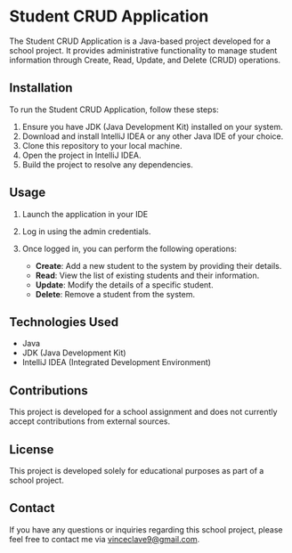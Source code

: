 # Student CRUD Application

The Student CRUD Application is a Java-based project developed for a school project. It provides administrative functionality to manage student information through Create, Read, Update, and Delete (CRUD) operations.

## Installation

To run the Student CRUD Application, follow these steps:

1. Ensure you have JDK (Java Development Kit) installed on your system.
2. Download and install IntelliJ IDEA or any other Java IDE of your choice.
3. Clone this repository to your local machine.
4. Open the project in IntelliJ IDEA.
5. Build the project to resolve any dependencies.

## Usage

1. Launch the application in your IDE 
2. Log in using the admin credentials.
3. Once logged in, you can perform the following operations:

   - **Create**: Add a new student to the system by providing their details.
   - **Read**: View the list of existing students and their information.
   - **Update**: Modify the details of a specific student.
   - **Delete**: Remove a student from the system.

## Technologies Used

- Java
- JDK (Java Development Kit)
- IntelliJ IDEA (Integrated Development Environment)

## Contributions

This project is developed for a school assignment and does not currently accept contributions from external sources.

## License

This project is developed solely for educational purposes as part of a school project.

## Contact

If you have any questions or inquiries regarding this school project, please feel free to contact me via [vinceclave9@gmail.com](mailto:vinceclave9@gmail.com).
